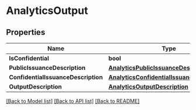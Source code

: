 # AnalyticsOutput

## Properties
Name | Type | Description | Notes
------------ | ------------- | ------------- | -------------
**IsConfidential** | **bool** |  | [optional] 
**PublicIssuanceDescription** | [**AnalyticsPublicIssuanceDescription**](AnalyticsPublicIssuanceDescription.md) |  | [optional] 
**ConfidentialIssuanceDescription** | [**AnalyticsConfidentialIssuanceDescription**](AnalyticsConfidentialIssuanceDescription.md) |  | [optional] 
**OutputDescription** | [**AnalyticsOutputDescription**](AnalyticsOutputDescription.md) |  | [optional] 

[[Back to Model list]](../README.md#documentation-for-models) [[Back to API list]](../README.md#documentation-for-api-endpoints) [[Back to README]](../README.md)



